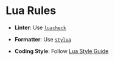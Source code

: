 # Lua Rules

- **Linter**: Use [`luacheck`](https://github.com/lunarmodules/luacheck)
- **Formatter**: Use [`stylua`](https://github.com/JohnnyMorganz/StyLua)

- **Coding Style**: Follow [Lua Style Guide](https://github.com/Olivine-Labs/lua-style-guide/)
